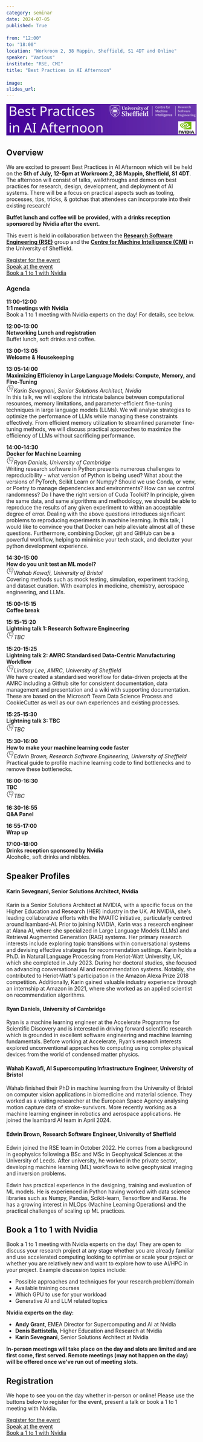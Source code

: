 ```yaml
---
category: seminar
date: 2024-07-05
published: True

from: "12:00"
to: "18:00"
location: "Workroom 2, 38 Mappin, Sheffield, S1 4DT and Online"
speaker: "Various"
institute: "RSE, CMI"
title: "Best Practices in AI Afternoon"

image:
slides_url:
---
```


<div style="margin-top: 1em; margin-bottom: 1em;">
<img src="/assets/images/2024-07-05-best-practices-in-ai/banner-gforms.svg" alt="Best Practices in AI Afternoon Banner"/>
</div>


## Overview

We are excited to present Best Practices in AI Afternoon which will be held on the **5th of July, 12-5pm at
Workroom 2, 38 Mappin, Sheffield, S1 4DT**.
The afternoon will consist of talks, walkthroughs and demos on best practices for research, design, development,
and deployment of AI systems. There will be a focus on practical aspects such as tooling, processes, tips,
tricks, & gotchas that attendees can incorporate into their existing research!

**Buffet lunch and coffee will be provided, with a drinks reception sponsored by Nvidia after the event.**

This event is held in collaboration between the **[Research Software Engineering (RSE)](https://rse.shef.ac.uk/)** group
and the [**Centre for Machine Intelligence (CMI)**](https://www.sheffield.ac.uk/machine-intelligence) in the University of Sheffield.

<div class="row" style="margin: 1em 0">
  <div class="col text-center"><a class="btn btn-primary" href="https://forms.gle/JiuFkT1jNgbuMfCT9">Register for the event</a></div>
  <div class="col text-center"><a class="btn btn-primary" href="https://forms.gle/fDfgkv4WUhMhz6j58">Speak at the event</a></div>
  <div class="col text-center"><a class="btn btn-primary" href="https://forms.gle/EVoSCpfuUrTdaJiE9">Book a 1 to 1 with Nvidia</a></div>
</div>

### Agenda

<div class="timetable">
 <div class="row">
    <div class="col-2 event-time">11:00-12:00</div>
    <div class="col">
      <div class="title">1:1 meetings with Nvidia</div>
      <div class="speaker"></div>
      <div class="description">Book a 1 to 1 meeting with Nvidia experts on the day! For details, see below.</div>
    </div>
  </div>

  <div class="row">
    <div class="col-2 event-time">12:00-13:00</div>
    <div class="col">
      <div class="title">Networking Lunch and registration</div>
      <div class="speaker"></div>
      <div class="description">Buffet lunch, soft drinks and coffee.</div>
    </div>
  </div>

  <div class="row">
    <div class="col-2 event-time">13:00-13:05</div>
    <div class="col">
      <div class="title">Welcome &amp; Housekeeping</div>
      <div class="speaker"></div>
      <div class="description"></div>
    </div>
  </div>

  <div class="row">
    <div class="col-2 event-time">13:05-14:00</div>
    <div class="col">
      <div class="title">Maximizing Efficiency in Large Language Models: Compute, Memory, and Fine-Tuning</div>
      <div class="speaker"><img class="align-self-center mr-2" src="/assets/images/icons/icons8-communication-skill-50.png" width="20" alt="Speaker">Karin Sevegnani, Senior Solutions Architect, Nvidia</div>
      <div class="description">In this talk, we will explore the intricate balance between computational resources, memory limitations, and parameter-efficient fine-tuning techniques in large language models (LLMs). We will analyse strategies to optimize the performance of LLMs while managing these constraints effectively. From efficient memory utilization to streamlined parameter fine-tuning methods, we will discuss practical approaches to maximize the efficiency of LLMs without sacrificing performance.</div>
    </div>
  </div>

  <div class="row">
    <div class="col-2 event-time">14:00-14:30</div>
    <div class="col">
      <div class="title">Docker for Machine Learning</div>
      <div class="speaker"><img class="align-self-center mr-2" src="/assets/images/icons/icons8-communication-skill-50.png" width="20" alt="Speaker">Ryan Daniels, University of Cambridge</div>
      <div class="description">Writing research software in Python presents numerous challenges to reproducibility - what version of Python is being used? What about the versions of PyTorch, Scikit Learn or Numpy? Should we use Conda, or venv, or Poetry to manage dependencies and environments? How can we control randomness? Do I have the right version of Cuda Toolkit? In principle, given the same data, and same algorithms and methodology, we should be able to reproduce the results of any given experiment to within an acceptable degree of error. Dealing with the above questions introduces significant problems to reproducing experiments in machine learning. In this talk, I would like to convince you that Docker can help alleviate almost all of these questions. Furthermore, combining Docker, git and GitHub can be a powerful workflow, helping to minimise your tech stack, and declutter your python development experience.</div>
    </div>
  </div>

  <div class="row">
    <div class="col-2 event-time">14:30-15:00</div>
    <div class="col">
      <div class="title">How do you unit test an ML model?</div>
      <div class="speaker"><img class="align-self-center mr-2" src="/assets/images/icons/icons8-communication-skill-50.png" width="20" alt="Speaker">Wahab Kawafi, University of Bristol</div>
      <div class="description">Covering methods such as mock testing, simulation, experiment tracking, and dataset curation. With examples in medicine, chemistry, aerospace engineering, and LLMs.</div>
    </div>
  </div>

  <div class="row">
    <div class="col-2 event-time">15:00-15:15</div>
    <div class="col">
      <div class="title">Coffee break</div>
      <div class="speaker"></div>
      <div class="description"></div>
    </div>
  </div>

  <div class="row">
    <div class="col-2 event-time">15:15-15:20</div>
    <div class="col">
      <div class="title">Lightning talk 1: Research Software Engineering</div>
      <div class="speaker"><img class="align-self-center mr-2" src="/assets/images/icons/icons8-communication-skill-50.png" width="20" alt="Speaker">TBC</div>
      <div class="description"></div>
    </div>
  </div>

  <div class="row">
    <div class="col-2 event-time">15:20-15:25</div>
    <div class="col">
      <div class="title">Lightning talk 2: AMRC Standardised Data-Centric Manufacturing Workflow</div>
      <div class="speaker"><img class="align-self-center mr-2" src="/assets/images/icons/icons8-communication-skill-50.png" width="20" alt="Speaker">Lindsay Lee, AMRC, University of Sheffield</div>
      <div class="description">We have created a standardised workflow for data-driven projects at the AMRC including a Github site for consistent documentation, data management and presentation and a wiki with supporting documentation.  These are based on the Microsoft Team Data Science Process and CookieCutter as well as our own experiences and existing processes.</div>
    </div>
  </div>

  <div class="row">
    <div class="col-2 event-time">15:25-15:30</div>
    <div class="col">
      <div class="title">Lightning talk 3: TBC</div>
      <div class="speaker"><img class="align-self-center mr-2" src="/assets/images/icons/icons8-communication-skill-50.png" width="20" alt="Speaker">TBC</div>
      <div class="description"></div>
    </div>
  </div>


  <div class="row">
    <div class="col-2 event-time">15:30-16:00</div>
    <div class="col">
      <div class="title">How to make your machine learning code faster</div>
      <div class="speaker"><img class="align-self-center mr-2" src="/assets/images/icons/icons8-communication-skill-50.png" width="20" alt="Speaker">Edwin Brown, Research Software Engineering, University of Sheffield</div>
      <div class="description">Practical guide to profile machine learning code to find bottlenecks and to remove these bottlenecks. </div>
    </div>
  </div>

  <div class="row">
    <div class="col-2 event-time">16:00-16:30</div>
    <div class="col">
      <div class="title">TBC</div>
      <div class="speaker"><img class="align-self-center mr-2" src="/assets/images/icons/icons8-communication-skill-50.png" width="20" alt="Speaker">TBC</div>
      <div class="description"></div>
    </div>
  </div>

  <div class="row">
    <div class="col-2 event-time">16:30-16:55</div>
    <div class="col">
      <div class="title">Q&amp;A Panel </div>
      <div class="speaker"></div>
      <div class="description"></div>
    </div>
  </div>

  <div class="row">
    <div class="col-2 event-time">16:55-17:00</div>
    <div class="col">
      <div class="title">Wrap up</div>
      <div class="speaker"></div>
      <div class="description"></div>
    </div>
  </div>

  <div class="row">
    <div class="col-2 event-time">17:00-18:00</div>
    <div class="col">
      <div class="title">Drinks reception sponsored by Nvidia</div>
      <div class="speaker"></div>
      <div class="description">Alcoholic, soft drinks and nibbles.</div>
    </div>
  </div>
</div>


## Speaker Profiles

#### Karin Sevegnani, Senior Solutions Architect, Nvidia
Karin is a Senior Solutions Architect at NVIDIA, with a specific focus on the Higher Education and Research (HER)
industry in the UK. At NVIDIA, she's leading collaborative efforts with the NVAITC initiative, particularly centred
around Isambard-AI. Prior to joining NVIDIA, Karin was a research engineer at Alana AI, where she specialized in Large
Language Models (LLMs) and Retrieval Augmented Generation (RAG) systems. Her primary research interests include
exploring topic transitions within conversational systems and devising effective strategies for recommendation settings.
Karin holds a Ph.D. in Natural Language Processing from Heriot-Watt University, UK, which she completed in July 2023.
During her doctoral studies, she focused on advancing conversational AI and recommendation systems. Notably, she
contributed to Heriot-Watt's participation in the Amazon Alexa Prize 2018 competition. Additionally, Karin gained
valuable industry experience through an internship at Amazon in 2021, where she worked as an applied scientist on
recommendation algorithms.


#### Ryan Daniels, University of Cambridge
Ryan is a machine learning engineer at the Accelerate Programme for Scientific Discovery and is interested in driving
forward scientific research which is grounded in excellent software engineering and machine learning fundamentals.
Before working at Accelerate, Ryan’s research interests explored unconventional approaches to computing using complex
physical devices from the world of condensed matter physics.

#### Wahab Kawafi, AI Supercomputing Infrastructure Engineer, University of Bristol

Wahab finished their PhD in machine learning from the University of Bristol on computer vision applications in biomedicine and material science. They worked as a visiting researcher at the European Space Agency analysing motion capture data of stroke-survivors. More recently working as a machine learning engineer in robotics and aerospace applications. He joined the Isambard AI team in April 2024.

#### Edwin Brown, Research Software Engineer, University of Sheffield
Edwin joined the RSE team in October 2022. He comes from a background in geophysics following a BSc and MSc in Geophysical Sciences at the University of Leeds. After university, he worked in the private sector, developing machine learning (ML) workflows to solve geophysical imaging and inversion problems.

Edwin has practical experience in the designing, training and evaluation of ML models. He is experienced in Python having worked with data science libraries such as Numpy, Pandas, Scikit-learn, Tensorflow and Keras. He has a growing interest in MLOps (Machine Learning Operations) and the practical challenges of scaling up ML practices.

## Book a 1 to 1 with Nvidia

Book a 1 to 1 meeting with Nvidia experts on the day! They are open to discuss your research project at any stage whether you are already familiar
 and use accelerated computing looking to optimise or scale your project or whether you are relatively new and want to
explore how to use AI/HPC in your project. Example discussion topics include:

- Possible approaches and techniques for your research problem/domain
- Available training courses
- Which GPU to use for your workload
- Generative AI and LLM related topics

**Nvidia experts on the day:**
- **Andy Grant**, EMEA Director for Supercomputing and AI at Nvidia
- **Denis Battistella**, Higher Education and Research at Nvidia
- **Karin Sevegnani**, Senior Solutions Architect at Nvidia


**In-person meetings will take place on the day and slots are limited and are first come, first served. Remote meetings (may not happen on the day) will be offered once we've run out of meeting slots.**

## Registration
We hope to see you on the day whether in-person or online! Please use the buttons below to register for the event, present a talk or book a 1 to 1 meeting with Nvidia.


<div class="row" style="margin: 1em 0">
  <div class="col text-center"><a class="btn btn-primary" href="https://forms.gle/JiuFkT1jNgbuMfCT9">Register for the event</a></div>
  <div class="col text-center"><a class="btn btn-primary" href="https://forms.gle/fDfgkv4WUhMhz6j58">Speak at the event</a></div>
  <div class="col text-center"><a class="btn btn-primary" href="https://forms.gle/EVoSCpfuUrTdaJiE9">Book a 1 to 1 with Nvidia</a></div>
</div>



<style>
.timetable {
  margin-top: 1em;
  margin-bottom: 1em;
}

.timetable .row {
  margin: 1em 0;
}

.timetable .event-time, .timetable .title {
  font-weight: bold;
}

.timetable .speaker {

  font-style: italic;
}
</style>
